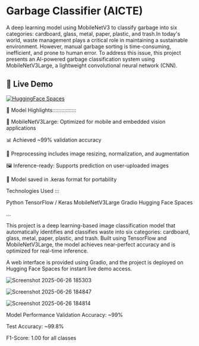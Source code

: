 
# Garbage Classifier (AICTE)

A deep learning model using MobileNetV3 to classify garbage into six categories: cardboard, glass, metal, paper, plastic, and trash.In today's world, waste management plays a critical role in maintaining a sustainable environment. However, manual garbage sorting is time-consuming, inefficient, and prone to human error. To address this issue, this project presents an AI-powered garbage classification system using MobileNetV3Large, a lightweight convolutional neural network (CNN).

## 🚀 Live Demo

[![HuggingFace Spaces](https://img.shields.io/badge/%F0%9F%A4%96%20HuggingFace-Demo-blue)](https://huggingface.co/spaces/GANESH756/AICTE)

🧠 Model Highlights::::::::::::::::

📱 MobileNetV3Large: Optimized for mobile and embedded vision applications

📊 Achieved ~99% validation accuracy

🔄 Preprocessing includes image resizing, normalization, and augmentation

🖼️ Inference-ready: Supports prediction on user-uploaded images

💾 Model saved in .keras format for portability



Technologies Used :::

  Python
  TensorFlow / Keras
  MobileNetV3Large
  Gradio
  Hugging Face Spaces

...

This project is a deep learning-based image classification model that automatically identifies and classifies waste into six categories: cardboard, glass, metal, paper, plastic, and trash.
Built using TensorFlow and MobileNetV3Large, the model achieves near-perfect accuracy and is optimized for real-time inference.

A web interface is provided using Gradio, and the project is deployed on Hugging Face Spaces for instant live demo access.

![Screenshot 2025-06-26 185303](https://github.com/user-attachments/assets/069b69e1-05da-43be-a27c-06935793b148)

![Screenshot 2025-06-26 184847](https://github.com/user-attachments/assets/035abb9f-a41c-4840-a49e-a7882ee4f228)

![Screenshot 2025-06-26 184814](https://github.com/user-attachments/assets/4cf09183-5d13-4983-a180-33d58a22802f)

 Model Performance
Validation Accuracy: ~99%

Test Accuracy: ~99.8%

F1-Score: 1.00 for all classes

